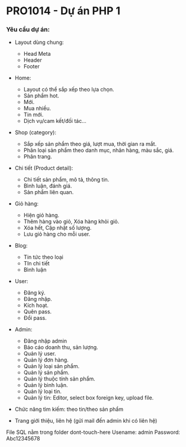 # PRO1014 - Dự án PHP 1

### Yêu cầu dự án:

- Layout dùng chung:
  - Head Meta
  - Header
  - Footer
- Home:
  - Layout có thể sắp xếp theo lựa chọn.
  - Sản phẩm hot.
  - Mới.
  - Mua nhiều.
  - Tin mới.
  - Dịch vụ/cam kết/đối tác…
- Shop (category):
  - Sắp xếp sản phẩm theo giá, lượt mua, thời gian ra mắt.
  - Phân loại sản phẩm theo danh mục, nhãn hàng, màu sắc, giá.
  - Phân trang.
- Chi tiết (Product detail):
  - Chi tiết sản phẩm, mô tả, thông tin.
  - Bình luận, đánh giá.
  - Sản phẩm liên quan.
- Giỏ hàng:
  - Hiện giỏ hàng.
  - Thêm hàng vào giỏ, Xóa hàng khỏi giỏ.
  - Xóa hết, Cập nhật số lượng.
  - Lưu giỏ hàng cho mỗi user.
- Blog:
  - Tin tức theo loại
  - TIn chi tiết
  - Bình luận
- User:
  - Đăng ký.
  - Đăng nhập.
  - Kích hoạt.
  - Quên pass.
  - Đổi pass.
- Admin:

  - Đăng nhập admin
  - Báo cáo doanh thu, sản lượng.
  - Quản lý user.
  - Quản lý đơn hàng.
  - Quản lý loại sản phẩm.
  - Quản lý sản phẩm.
  - Quản lý thuộc tính sản phẩm.
  - Quản lý bình luận.
  - Quản lý loại tin.
  - Quản lý tin: Editor, select box foreign key, upload file.

- Chức năng tìm kiếm: theo tin/theo sản phẩm
- Trang giới thiệu, liên hệ (gửi mail đến admin khi có liên hệ)

File SQL nằm trong folder dont-touch-here
Usename: admin
Password: Abc12345678
